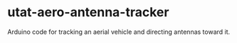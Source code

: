 # utat-aero-antenna-tracker
Arduino code for tracking an aerial vehicle and directing antennas toward it.
